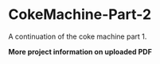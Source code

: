 # CokeMachine-Part-2
 A continuation of the coke machine part 1. 

**More project information on uploaded PDF**
